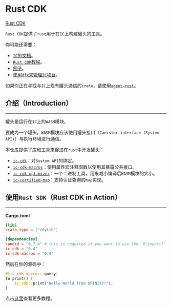# Rust CDK

[Rust CDK](https://github.com/dfinity/cdk-rs)

`Rust CDK`提供了`rust`用于在`IC`上构建罐头的工具。

你可能还需要：

- [`IC`的文档](https://smartcontracts.org/)。
- [`Rust CDK`教程](https://smartcontracts.org/docs/rust-guide/rust-intro.html)。
- [例子](https://github.com/dfinity/cdk-rs/tree/main/examples)。
- [使用`dfx`来管理`IC`项目](https://github.com/dfinity/sdk)。

如果你正在寻找与`IC`上现有罐头通信的`crate`，请使用[`agent-rust`](https://github.com/dfinity/agent-rs)。

## 介绍（Introduction）

------

罐头是运行在`IC`上的`WASM`模块。

要成为一个罐头，`WASM`模块应该使用罐头接口（`Canister interface (System API)`）与执行环境进行通信。

本仓库提供了库和工具来促进在`rust`中开发罐头：

- [`ic-cdk`](https://github.com/dfinity/cdk-rs/tree/main/src/ic-cdk)：对`System API`的绑定。
- [`ic-cdk-macros`](https://github.com/dfinity/cdk-rs/tree/main/src/ic-cdk-macros)：使用属性宏注释函数以使用其暴露公共接口。
- [`ic-cdk-optimizer`](https://github.com/dfinity/cdk-rs/tree/main/src/ic-cdk-optimizer)：一个二进制工具，用来减小编译后`WASM`模块的大小。
- [`ic-certified-map`](https://github.com/dfinity/cdk-rs/tree/main/src/ic-certified-map)：支持认证查询的`map`实现。

## 使用`Rust SDK`（Rust CDK in Action）

-----

**Cargo.toml**：

``` toml
[lib]
crate-type = ["cdylib"]

[dependencies]
candid = "0.7.4" # this is required if you want to use the `#[import]` macro
ic-cdk = "0.4"
ic-cdk-macros = "0.4"
```

然后在你的源码中：

``` rust
#[ic_cdk_macros::query]
fn print() {
    ic_cdk::print("Hello World from DFINITY!");
}
```

点击[这里](../../developer_docs/building_on_the_internet_computer/explore_our_languages/rust/hello_world_quick_start.md)查看更多教程。